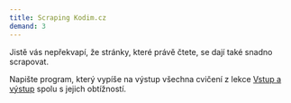 ```yaml
---
title: Scraping Kodim.cz
demand: 3
---
```


Jistě vás nepřekvapí, že stránky, které právě čtete, se dají také snadno scrapovat.

Napište program, který vypíše na výstup všechna cvičení z lekce [Vstup a výstup](https://kodim.cz/kurzy/uvod-do-progr-1/prvni-krucky/vstup-vystup/excs) spolu s jejich obtížností.
